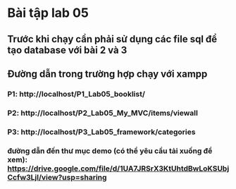 # Bài tập lab 05

## Trước khi chạy cần phải sử dụng các file sql để tạo database với bài 2 và 3

## Đường dẫn trong trường hợp chạy với xampp

### P1: http://localhost/P1_Lab05_booklist/
### P2: http://localhost/P2_Lab05_My_MVC/items/viewall
### P3: http://localhost/P3_Lab05_framework/categories

### đường dẫn đến thư mục demo (có thể yêu cầu tải xuống để xem): https://drive.google.com/file/d/1UA7JRSrX3KtUhtdBwLoKSUbjCcfw3Ljl/view?usp=sharing 